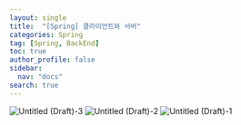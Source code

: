 ```yaml
---
layout: single
title:  "[Spring] 클라이언트와 서버"
categories: Spring
tag: [Spring, BackEnd]
toc: true
author_profile: false
sidebar:
  nav: "docs"
search: true
---
```

![Untitled (Draft)-3](https://user-images.githubusercontent.com/102133961/212459910-ac2dfebf-a6f3-4875-af7f-5eecb2066c57.jpg)
![Untitled (Draft)-2](https://user-images.githubusercontent.com/102133961/212459911-64577a3c-db63-4c65-b0b9-13b11d7559b4.jpg)
![Untitled (Draft)-1](https://user-images.githubusercontent.com/102133961/212459913-7a474e68-c5f3-43b2-8edf-52fbdf945614.jpg)
